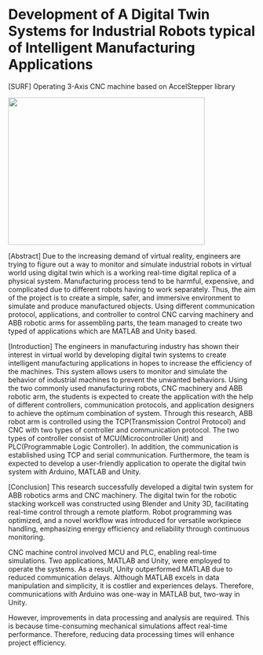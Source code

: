 # Development of A Digital Twin Systems for Industrial Robots typical of Intelligent Manufacturing Applications
[SURF] Operating 3-Axis CNC machine based on AccelStepper library

<img src="https://github.com/gunwoo0623/3-Axis-CNC-Machinery/assets/52570227/645fa68f-ef6f-44a1-ace3-e923a24bd926"  width="400" height="300"/>

[Abstract]
Due to the increasing demand of virtual reality, engineers are trying to figure out a way to monitor and simulate industrial robots in virtual world using digital twin which is a working real-time digital replica of a physical system. Manufacturing process tend to be harmful, expensive, and complicated due to different robots having to work separately. Thus, the aim of the project is to create a simple, safer, and immersive environment to simulate and produce manufactured objects. Using different communication protocol, applications, and controller to control CNC carving machinery and ABB robotic arms for assembling parts, the team managed to create two typed of applications which are MATLAB and Unity based.

[Introduction]
The engineers in manufacturing industry has shown their interest in virtual world by developing digital twin systems to create intelligent manufacturing applications in hopes to increase the efficiency of the machines. This system allows users to monitor and simulate the behavior of industrial machines to prevent the unwanted behaviors. Using the two commonly used manufacturing robots, CNC machinery and ABB robotic arm, the students is expected to create the application with the help of different controllers, communication protocols, and application designers to achieve the optimum combination of system. Through this research, ABB robot arm is controlled using the TCP(Transmission Control Protocol) and CNC with two types of controller and communication protocol. The two types of controller consist of MCU(Microcontroller Unit) and PLC(Programmable Logic Controller). In addition, the communication is established using TCP and serial communication. Furthermore, the team is expected to develop a user-friendly application to operate the digital twin system with Arduino, MATLAB and Unity.

[Conclusion]
This research successfully developed a digital twin system for ABB robotics arms and CNC machinery. The digital twin for the robotic stacking workcell was constructed using Blender and Unity 3D, facilitating real-time control through a remote platform. Robot programming was optimized, and a novel workflow was introduced for versatile workpiece handling, emphasizing energy efficiency and reliability through continuous monitoring.

CNC machine control involved MCU and PLC, enabling real-time simulations. Two applications, MATLAB and Unity, were employed to operate the systems. As a result, Unity outperformed MATLAB due to reduced communication delays. Although MATLAB excels in data manipulation and simplicity, it is costlier and experiences delays. Therefore, communications with Arduino was one-way in MATLAB but, two-way in Unity. 

However, improvements in data processing and analysis are required. This is because time-consuming mechanical simulations affect real-time performance. Therefore, reducing data processing times will enhance project efficiency.
